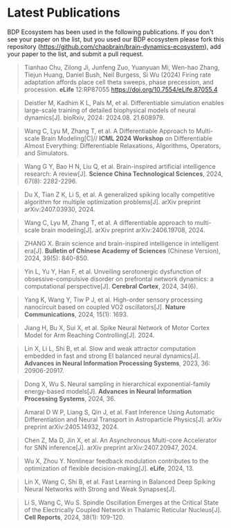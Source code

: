 
# Latest Publications

BDP Ecosystem has been used in the following publications. If you don't see your paper on the list, but you used our BDP ecosystem please fork this repository (https://github.com/chaobrain/brain-dynamics-ecosystem), add your paper to the list, and submit a pull request.


> Tianhao Chu, Zilong Ji, Junfeng Zuo, Yuanyuan Mi, Wen-hao Zhang, Tiejun Huang, Daniel Bush, Neil Burgess, Si Wu (2024) Firing rate adaptation affords place cell theta sweeps, phase precession, and procession. **eLife** 12:RP87055 https://doi.org/10.7554/eLife.87055.4
    
> Deistler M, Kadhim K L, Pals M, et al. Differentiable simulation enables large-scale training of detailed biophysical models of neural dynamics[J]. bioRxiv, 2024: 2024.08. 21.608979. 

> Wang C, Lyu M, Zhang T, et al. A Differentiable Approach to Multi-scale Brain Modeling[C]// **ICML 2024 Workshop** on Differentiable Almost Everything: Differentiable Relaxations, Algorithms, Operators, and Simulators.

> Wang G Y, Bao H N, Liu Q, et al. Brain-inspired artificial intelligence research: A review[J]. **Science China Technological Sciences**, 2024, 67(8): 2282-2296.

> Du X, Tian Z K, Li S, et al. A generalized spiking locally competitive algorithm for multiple optimization problems[J]. arXiv preprint arXiv:2407.03930, 2024.

> Wang C, Lyu M, Zhang T, et al. A differentiable approach to multi-scale brain modeling[J]. arXiv preprint arXiv:2406.19708, 2024.

> ZHANG X. Brain science and brain-inspired intelligence in intelligent era[J]. **Bulletin of Chinese Academy of Sciences** (Chinese Version), 2024, 39(5): 840-850.

> Yin L, Yu Y, Han F, et al. Unveiling serotonergic dysfunction of obsessive-compulsive disorder on prefrontal network dynamics: a computational perspective[J]. **Cerebral Cortex**, 2024, 34(6).

> Yang K, Wang Y, Tiw P J, et al. High-order sensory processing nanocircuit based on coupled VO2 oscillators[J]. **Nature Communications**, 2024, 15(1): 1693.

> Jiang H, Bu X, Sui X, et al. Spike Neural Network of Motor Cortex Model for Arm Reaching Controlling[J]. 2024.

> Lin X, Li L, Shi B, et al. Slow and weak attractor computation embedded in fast and strong EI balanced neural dynamics[J]. **Advances in Neural Information Processing Systems**, 2023, 36: 20906-20917.

> Dong X, Wu S. Neural sampling in hierarchical exponential-family energy-based models[J]. **Advances in Neural Information Processing Systems**, 2024, 36.

> Amaral D W P, Liang S, Qin J, et al. Fast Inference Using Automatic Differentiation and Neural Transport in Astroparticle Physics[J]. arXiv preprint arXiv:2405.14932, 2024.

> Chen Z, Ma D, Jin X, et al. An Asynchronous Multi-core Accelerator for SNN inference[J]. arXiv preprint arXiv:2407.20947, 2024.

> Wu X, Zhou Y. Nonlinear feedback modulation contributes to the optimization of flexible decision-making[J]. **eLife**, 2024, 13.

> Lin X, Wang C, Shi B, et al. Fast Learning in Balanced Deep Spiking Neural Networks with Strong and Weak Synapses[J]. 

> Li S, Wang C, Wu S. Spindle Oscillation Emerges at the Critical State of the Electrically Coupled Network in Thalamic Reticular Nucleus[J]. **Cell Reports**, 2024, 38(1): 109-120.






